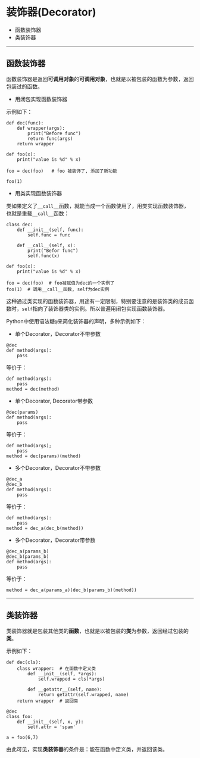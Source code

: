 # 装饰器(Decorator)


+ 函数装饰器
+ 类装饰器

--------------------------------------------------------------------------------
## 函数装饰器
函数装饰器是返回**可调用对象**的**可调用对象**，也就是以被包装的函数为参数，返回包装过的函数。

+ 用闭包实现函数装饰器

示例如下：
```
def dec(func):
	def wrapper(args):
		print("Before func")
		return func(args)
	return wrapper

def foo(x):
	print("value is %d" % x)

foo = dec(foo)   # foo 被装饰了, 添加了新功能

foo(1)
```

+ 用类实现函数装饰器

类如果定义了`__call__`函数，就能当成一个函数使用了，用类实现函数装饰器，也就是重载`__call__`函数：

```
class dec:
	def __init__(self, func):
		self.func = func

	def __call__(self, x):
		print("Befor func")
		self.func(x)

def foo(x):
	print("value is %d" % x)

foo = dec(foo)  # foo被赋值为dec的一个实例了
foo(1)	# 调用__call__函数, self为dec实例
```

这种通过类实现的函数装饰器，用途有一定限制，特别要注意的是装饰类的成员函数时，`self`指向了装饰器类的实例。所以普遍用闭包实现函数装饰器。

Python中使用语法糖`@`来简化装饰器的声明，多种示例如下：

+ 单个Decorator，Decorator不带参数
```
@dec
def method(args):
	pass
```

等价于：
```
def method(args):
	pass
method = dec(method)
```

+ 单个Decorator, Decorator带参数
```
@dec(params)
def method(args):
	pass
```

等价于：
```
def method(args);
	pass
method = dec(params)(method)
```

+ 多个Decorator，Decorator不带参数
```
@dec_a
@dec_b
def method(args):
	pass
```

等价于：
```
def method(args):
	pass
method = dec_a(dec_b(method))
```

+ 多个Decorator，Decorator带参数
```
@dec_a(params_b)
@dec_b(params_b)
def method(args):
	pass

```
等价于：
```
method = dec_a(params_a)(dec_b(params_b)(method))
```

--------------------------------------------------------------------------------
## 类装饰器
类装饰器就是包装其他类的**函数**，也就是以被包装的**类**为参数，返回经过包装的**类**。

示例如下：
```
def dec(cls):
	class wrapper:	# 在函数中定义类
		def __init__(self, *args):
			self.wrapped = cls(*args)

		def __getattr__(self, name):
			return getattr(self.wrapped, name)
	return wrapper	# 返回类

@dec
class foo:
	def __init__(self, x, y):
		self.attr = 'spam'

a = foo(6,7)

```
由此可见，实现**类装饰器**的条件是：能在函数中定义类，并返回该类。



